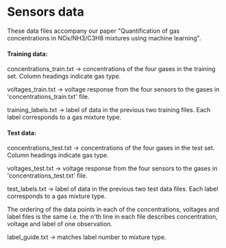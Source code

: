 # Sensors data

These data files accompany our paper "Quantification of gas concentrations in NOx/NH3/C3H8 mixtures using machine learning".

#### Training data:
concentrations_train.txt -> concentrations of the four gases in the training set. Column headings indicate gas type.

voltages_train.txt -> voltage response from the four sensors to the gases in 'concentrations_train.txt' file.

training_labels.txt -> label of data in the previous two training files. Each label corresponds to a gas mixture type.

#### Test data:
concentrations_test.txt -> concentrations of the four gases in the test set. Column headings indicate gas type.

voltages_test.txt -> voltage response from the four sensors to the gases in 'concentrations_test.txt' file.

test_labels.txt -> label of data in the previous two test data files. Each label corresponds to a gas mixture type.

The ordering of the data points in each of the concentrations, voltages and label files is the same i.e. the n'th line in each file describes concentration, voltage and label of one observation.


label_guide.txt -> matches label number to mixture type.
